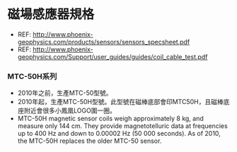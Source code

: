 # 磁場感應器規格
+ REF: http://www.phoenix-geophysics.com/products/sensors/sensors_specsheet.pdf
+ REF: http://www.phoenix-geophysics.com/Support/user_guides/guides/coil_cable_test.pdf

### MTC-50H系列
+ 2010年之前，生產MTC-50型號。
+ 2010年起，生產MTC-50H型號。此型號在磁棒底部會印MTC50H，且磁棒底座附近會很多小鳳凰LOGO圍一圈。
+ MTC-50H magnetic sensor coils weigh approximately 8 kg, and measure only 144 cm. They provide magnetotelluric data at frequencies up to 400 Hz and down to 0.00002 Hz (50 000 seconds). As of 2010, the MTC-50H replaces the older MTC-50 sensor.
